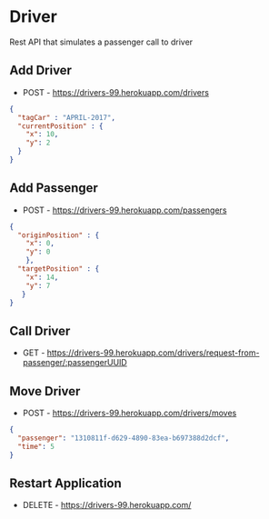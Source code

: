 # Driver
Rest API that simulates a passenger call to driver

## Add Driver

* POST - https://drivers-99.herokuapp.com/drivers

```json
{
  "tagCar" : "APRIL-2017",
  "currentPosition" : {
    "x": 10,
    "y": 2
  }
}
```

## Add Passenger

* POST - https://drivers-99.herokuapp.com/passengers

```json
{ 
  "originPosition" : {
    "x": 0,
    "y": 0
	},
  "targetPosition" : {
    "x": 14,
    "y": 7
   }
}
```
## Call Driver

* GET - https://drivers-99.herokuapp.com/drivers/request-from-passenger/:passengerUUID

## Move Driver

* POST - https://drivers-99.herokuapp.com/drivers/moves

```json
{
  "passenger": "1310811f-d629-4890-83ea-b697388d2dcf",
  "time": 5
}
```
## Restart Application

* DELETE - https://drivers-99.herokuapp.com/
